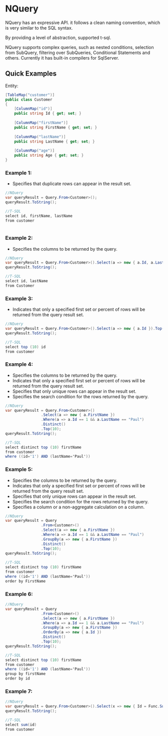 # NQuery

NQuery has an expressive API. it follows a clean naming convention, which is very similar to the SQL syntax.

By providing a level of abstraction, supported t-sql.

NQuery supports complex queries, such as nested conditions, selection from SubQuery, filtering over SubQueries, Conditional Statements and others. Currently it has built-in compilers for SqlServer.


## Quick Examples

Entity:
```cs
[TableMap("customer")]
public class Customer
{
    [ColumnMap("id")]
    public string Id { get; set; }
    
    [ColumnMap("firstName")]
    public string FirstName { get; set; }
    
    [ColumnMap("lastName")]
    public string LastName { get; set; }
    
    [ColumnMap("age")]
    public string Age { get; set; }
}

```
### Example 1:
- Specifies that duplicate rows can appear in the result set.
```cs
//NQuery
var queryResult = Query.From<Customer>();
queryResult.ToString();

//T-SQL
select id, firstName, lastName
from customer
 
```
### Example 2:
- Specifies the columns to be returned by the query.
```cs
//NQuery
var queryResult = Query.From<Customer>().Select(a => new { a.Id, a.LastName });
queryResult.ToString();

//T-SQL
select id, lastName
from Customer
 ```
### Example 3:
- Indicates that only a specified first set or percent of rows will be returned from the query result set.
```cs
//NQuery
var queryResult = Query.From<Customer>().Select(a => new { a.Id }).Top(10);
queryResult.ToString();

//T-SQL
select top (10) id
from customer
```

### Example 4:
- Specifies the columns to be returned by the query.
- Indicates that only a specified first set or percent of rows will be returned from the query result set.
- Specifies that only unique rows can appear in the result set.
- Specifies the search condition for the rows returned by the query.
```cs
//NQuery
var queryResult = Query.From<Customer>()
                .Select(a => new { a.FirstName })
                .Where(a => a.Id == 1 && a.LastName == "Paul")
                .Distinct()
                .Top(10);
queryResult.ToString();

//T-SQL
select distinct top (10) firstName
from customer
where ((id='1') AND (lastName='Paul'))
 ```
  
### Example 5:
- Specifies the columns to be returned by the query.
- Indicates that only a specified first set or percent of rows will be returned from the query result set.
- Specifies that only unique rows can appear in the result set.
- Specifies the search condition for the rows returned by the query.
- Specifies a column or a non-aggregate calculation on a column. 
```cs
//NQuery
var queryResult = Query
                .From<Customer>()
                .Select(a => new { a.FirstName })
                .Where(a => a.Id == 1 && a.LastName == "Paul")
                .GroupBy(a => new { a.FirstName })
                .Distinct()
                .Top(10);
queryResult.ToString();
                
//T-SQL                
select distinct top (10) firstName
from customer
where ((id='1') AND (lastName='Paul'))
order by FirstName
```

### Example 6:

```cs
//NQuery
var queryResult = Query
                .From<Customer>()
                .Select(a => new { a.FirstName })
                .Where(a => a.Id == 1 && a.LastName == "Paul")
                .GroupBy(a => new { a.FirstName })
                .OrderBy(a => new { a.Id })
                .Distinct()
                .Top(10);
queryResult.ToString();               

//T-SQL
select distinct top (10) firstName
from customer
where ((id='1') AND (lastName='Paul'))
group by firstName
order by id


```
### Example 7:

```cs
//NQuery
var queryResult = Query.From<Customer>().Select(x => new { Id = Func.Sum(x.Id) });
queryResult.ToString();                

//T-SQL
select sum(id)
from customer
```
